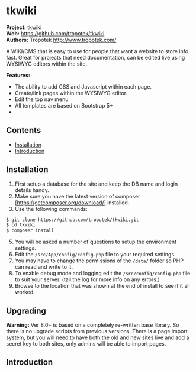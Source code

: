 # tkwiki

__Project:__ tkwiki    
__Web:__ <https://github.com/tropotek/tkwiki>  
__Authors:__ Tropotek <http://www.tropotek.com/>

A WIKI/CMS that is easy to use for people that want a website to store info fast.
Great for projects that need documentation, can be edited live using WYSIWYG editors within the site.

__Features:__
- The ability to add CSS and Javascript within each page.
- Create/link pages within the WYSIWYG editor.
- Edit the top nav menu
- All templates are based on Bootstrap 5+
- 

## Contents

- [Installation](#installation)
- [Introduction](#introduction)

## Installation

1. First setup a database for the site and keep the DB name and login details handy.
2. Make sure you have the latest version of composer [https://getcomposer.org/download/] installed.
3. Use the following commands:
~~~bash
$ git clone https://github.com/tropotek/tkwiki.git
$ cd tkwiki
$ composer install
~~~
5. You will be asked a number of questions to setup the environment settings.
4. Edit the `/src/App/config/config.php` file to your required settings.
5. You may have to change the permissions of the `/data/` folder so PHP can read and write to it.
6. To enable debug mode and logging edit the `/src/config/config.php` file to suit your server.
   (tail the log for more info on any errors.)
7. Browse to the location that was shown at the end of install to see if it all worked.


## Upgrading

__Warning:__ Ver 8.0+ is based on a completely re-written base library. So there is no upgrade scripts from
previous versions. There is a page import system, but you will need to have both the old and new sites live
and add a secret key to both sites, only admins will be able to import pages.

## Introduction







